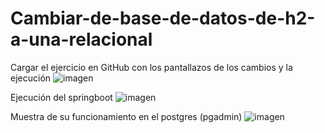 # Cambiar-de-base-de-datos-de-h2-a-una-relacional
Cargar el ejercicio en GitHub con los pantallazos de los cambios y la ejecución
![imagen](https://github.com/Nayib27/hotels/assets/121632251/b6665d7e-8666-4d85-a7ee-afedffe32309)

Ejecución del springboot
![imagen](https://github.com/Nayib27/hotels/assets/121632251/06ba8db4-bd4b-4056-a4fc-81e8094b1833)

Muestra de su funcionamiento en el postgres (pgadmin)
![imagen](https://github.com/Nayib27/hotels/assets/121632251/a4fb7900-0ff2-4799-b118-41238790906c)

